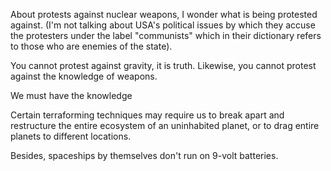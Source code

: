 About protests against nuclear weapons, I wonder what is being protested against. (I'm not talking about USA's political issues by which they accuse the protesters under the label "communists" which in their dictionary refers to those who are enemies of the state).

You cannot protest against gravity, it is truth. Likewise, you cannot protest against the knowledge of weapons.

We must have the knowledge

Certain terraforming techniques may require us to break apart and restructure the entire ecosystem of an uninhabited planet, or to drag entire planets to different locations.

Besides, spaceships by themselves don't run on 9-volt batteries.